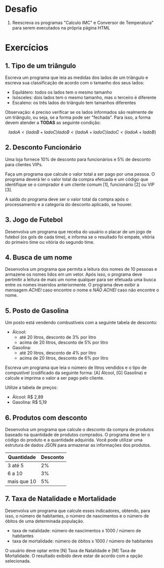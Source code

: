# Desafio

1. Reescreva os programas "Calculo IMC" e Conversor de Temperatura" para serem executados na própria página HTML

# Exercícios

## 1. Tipo de um triângulo

Escreva um programa que leia as medidas dos lados de um triângulo e escreva sua classificação de acordo com o tamanho dos seus lados:

* Equilátero: todos os lados tem o mesmo tamanho
* Isósceles: dois lados tem o mesmo tamanho, mas o terceiro é diferente
* Escaleno: os três lados do triângulo tem tamanhos diferentes

Observação: é preciso verificar se os lados informados são realmente de um triângulo, ou seja, se a forma pode ser "fechada". Para isso, a forma devem atender a **TODAS** as seguinte condição:

~~~math
ladoA < (ladoB + ladoC) 
ladoB < (ladoA + ladoC)
ladoC < (ladoA + ladoB)
~~~

## 2. Desconto Funcionário

Uma loja fornece 10% de desconto para funcionários e 5% de desconto para clientes VIPs. 

Faça um programa que calcule o valor total a ser pago por uma pessoa. O programa deverá ler o valor total da compra efetuada e um código que identifique se o comprador é um cliente comum [1], funcionário [2] ou VIP [3].

A saída do programa deve ser o valor total da compra após o processamento e a categoria do desconto aplicado, se houver.

## 3. Jogo de Futebol

Desenvolva um programa que receba do usuário o placar de um jogo de futebol (os gols de cada time), e informa se o resultado foi empate, vitória do primeiro time ou vitória do segundo time.

## 4. Busca de um nome

Desenvolva um programa que permita a leitura dos nomes de 10 pessoas e armazene os nomes lidos em um vetor. Após isso, o programa deve pertmitir a leitura de mais um nome qualquer para ser efetuada uma busca entre os nomes inseridos anteriormente. O programa deve exibir a mensagem _ACHEI_ caso encontre o nome e _NÃO ACHEI_ caso não encontre o nome.

## 5. Posto de Gasolina

Um posto está vendendo combustíveis com a seguinte tabela de desconto:

* Álcool:
    * até 20 litros, desconto de 3% por litro
    * acima de 20 litros, desconto de 5% por litro
* Gasolina:
    * até 20 litros, desconto de 4% por litro
    * acima de 20 litros, desconto de 6% por litro

Escreva um programa que leia o número de litros vendidos e o tipo de compustível (codificado da seguinte forma: [A] Álcool, [G] Gasolina) e calcule e imprima o valor a ser pago pelo cliente. 

Utilize a tabela de preços:
* Álcool: R$ 2,89
* Gasolina: R$ 5,19

## 6. Produtos com desconto

Desenvolva um programa que calcule o desconto da compra de produtos baseado na quantidade de produtos comprados. O programa deve ler o código do produto e a quantidade adquirida. Você pode utilizar uma estrutura de dados JSON para armazenar as informações dos produtos.

Quantidade | Desconto
------ | -------
3 até 5 | 2%
6 a 10 | 3%
mais que 10 | 5%

## 7. Taxa de Natalidade e Mortalidade

Desenvolva um programa que calcule esses indicadores, obtendo, para isso, o número de habitantes, o número de nascimentos e o número de óbitos de uma determinada população. 

* taxa de natalidade: número de nascimentos x 1000 / número de habitantes
* taxa de mortalidade: número de óbitos x 1000 / número de habitantes

O usuário deve optar entre [N] Taxa de Natalidade e [M] Taxa de Mortalidade. O resultado exibido deve estar de acordo com a opção selecionada.
